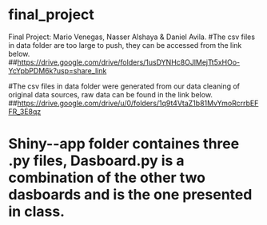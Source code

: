 # final_project
Final Project: Mario Venegas, Nasser Alshaya &amp; Daniel Avila.
#The csv files in data folder are too large to push, they can be accessed from the link below.
##https://drive.google.com/drive/folders/1usDYNHc8OJlMejTt5xHOo-YcYpbPDM6k?usp=share_link 

#The csv files in data folder were generated from our data cleaning of original data sources, raw data can be found in the link below.
##https://drive.google.com/drive/u/0/folders/1q9t4VtaZ1b81MvYmoRcrrbEFFR_3E8qz

# Shiny--app folder containes three .py files, Dasboard.py is a combination of the other two dasboards and is the one presented in class.

